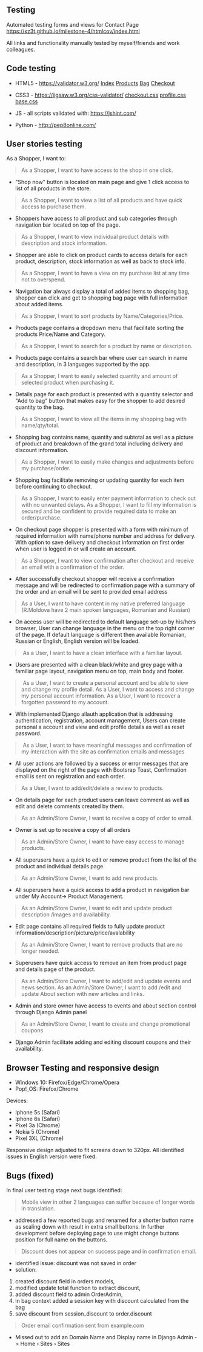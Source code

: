 ## Testing 

Automated testing forms and views for Contact Page https://xz3t.github.io/milestone-4/htmlcov/index.html

All links and functionality manually tested by myself/friends and work colleagues.

## Code testing

* HTML5 - https://validator.w3.org/
 [Index](https://validator.w3.org/nu/?doc=https%3A%2F%2Fapinimd.herokuapp.com%2F)
 [Products](https://validator.w3.org/nu/?doc=https%3A%2F%2Fapinimd.herokuapp.com%2Fproducts%2F)
 [Bag](https://validator.w3.org/nu/?doc=https%3A%2F%2Fapinimd.herokuapp.com%2Fbag%2F)
 [Checkout](https://validator.w3.org/nu/?doc=https%3A%2F%2Fapinimd.herokuapp.com%2Fcheckout%2F)

* CSS3 -  https://jigsaw.w3.org/css-validator/ 
 [checkout.css](https://jigsaw.w3.org/css-validator/validator?uri=https%3A%2F%2Fxz3t.github.io%2Fmilestone-4%2Fcheckout%2Fstatic%2Fcheckout%2Fcss%2Fcheckout.css&profile=css3svg&usermedium=all&warning=1&vextwarning=&lang=en)
 [profile.css](https://jigsaw.w3.org/css-validator/validator?uri=https%3A%2F%2Fxz3t.github.io%2Fmilestone-4%2Fprofiles%2Fstatic%2Fprofiles%2Fcss%2Fprofile.css&profile=css3svg&usermedium=all&warning=1&vextwarning=&lang=en)
 [base.css](https://jigsaw.w3.org/css-validator/validator?uri=https%3A%2F%2Fxz3t.github.io%2Fmilestone-4%2Fstatic%2Fcss%2Fbase.css&profile=css3svg&usermedium=all&warning=1&vextwarning=&lang=en)

* JS - all scripts validated with:  https://jshint.com/

* Python - http://pep8online.com/

## User stories testing

As a Shopper, I want to:

> As a Shopper, I want to have access to the shop in one click.

* "Shop now" button is located on main page and give 1 click access to list of all products in the store.

> As a Shopper, I want to view a list of all products and have quick access to purchase them.

* Shoppers have access to all product and sub categories through navigation bar located on top of the page.

> As a Shopper, I want to view individual product details with description and stock information.

* Shopper are able to click on product cards to access details for each product, description, stock information
as well as back to stock info. 

> As a Shopper, I want to have a view on my purchase list at any time not to overspend.

* Navigation bar always display a total of added items to shopping bag,
shopper can click and get to shopping bag page with full information about added items.

> As a Shopper, I want to sort products by Name/Categories/Price.

* Products page contains a dropdown menu that facilitate sorting the products Price/Name and Category.

> As a Shopper, I want to search for a product by name or description.

* Products page contains a search bar where user can search in name and description,
in 3 languages supported by the app.

> As a Shopper, I want to easily selected quantity and amount of selected product when purchasing it.

* Details page for each product is presented with a quantity selector and "Add to bag" button 
that makes easy for the shopper to add desired quantity to the bag.

> As a Shopper, I want to view all the items in my shopping bag with name/qty/total.

* Shopping bag contains name, quantity and subtotal as well as a picture of product
and breakdown of the grand total including delivery and discount information.

> As a Shopper, I want to easily make changes and adjustments before my purchase/order.

* Shopping bag facilitate removing or updating quantity for each item before continuing to checkout.

> As a Shopper, I want to easily enter payment information to check out with no unwanted delays.
> As a Shopper, I want to fill my information is secured and be confident to provide required data to make an order/purchase.

* On checkout page shopper is presented with a form with minimum of required information with name/phone number and address for delivery.
With option to save delivery and checkout information on first order when user is logged in or will create an account. 

> As a Shopper,  I want to view confirmation after checkout and receive an email with a confirmation of the order.

* After successfully checkout shopper will receive a confirmation message and will be redirected to confirmation page
with a summary of the order and an email will be sent to provided email address

> As a User, I want to have content in my native preferred language 
(R.Moldova have 2 main spoken languages, Romanian and Russian)

* On access user will be redirected to default language set-up by his/hers browser, 
User can change language in the menu on the top right corner of the page.
If default language is different then available Romanian, Russian or English, English version will be loaded. 

> As a User, I want to have a clean interface with a familiar layout.

* Users are presented with a clean black/white and grey page with a familiar page layout, navigation menu on top, main body and footer.

> As a User, I want to create a personal account and be able to view and change my profile detail.
> As a User, I want to access and change my personal account information.
> As a User, I want to recover a forgotten password to my account.

* With implemented Django allauth application that is addressing authentication, registration, account management,
Users can create personal a account and view and edit profile details as well as reset password.

> As a User, I want to have meaningful messages and confirmation of my interaction with the site 
as confirmation emails and messages

* All user actions are followed by a success or error messages that are displayed on the right of the page with Bootsrap Toast,
Confirmation email is sent on registration and each order.

> As a User, I want to add/edit/delete a review to products.

* On details page for each product users can leave comment as well as edit and delete comments created by them.

> As an Admin/Store Owner, I want to receive a copy of order to email.

* Owner is set up to receive a copy of all orders

> As an Admin/Store Owner, I want to have easy access to manage products.

* All superusers have a quick to edit or remove product from the list of the product and individual details page.

> As an Admin/Store Owner, I want to add new products.

* All superusers have a quick access to add a product in navigation bar under My Account-> Product Management. 

> As an Admin/Store Owner, I want to edit and update product description /images and availability.

* Edit page contains all required fields to fully update product information/description/picture/price/avalability  

> As an Admin/Store Owner, I want to remove products that are no longer needed.

* Superusers have quick access to remove an item from product page and details page of the product.

> As an Admin/Store Owner, I want to add/edit and update events and news section.
> As an Admin/Store Owner, I want to add /edit and update About section with new articles and links.

* Admin and store owner have access to events and about section control through Django Admin panel

> As an Admin/Store Owner, I want to create and change promotional coupons

* Django Admin facilitate adding and editing discount coupons and their availability.


## Browser Testing and responsive design

- Windows 10: Firefox/Edge/Chrome/Opera
- Pop!_OS: Firefox/Chrome

Devices:

- Iphone 5s (Safari)
- Iphone 6s (Safari)
- Pixel 3a (Chrome)
- Nokia 5 (Chrome)
- Pixel 3XL (Chrome)

Responsive design adjusted to fit screens down to 320px.
All identified issues in English version were fixed.


## Bugs (fixed)

In final user testing stage next bugs identified:

> Mobile view in other 2 languages can suffer because of longer words in translation.
- addressed a few reported bugs and renamed for a shorter button name as scaling down with result in extra small buttons.
In further development before deploying page to use might change buttons position for full name on the buttons.

> Discount does not appear on success page and in confirmation email.
- identified issue: discount was not saved in order
- solution:
 1. created discount field in orders models,
 2. modified update total function to extract discount,
 3. added discount field to admin OrderAdmin,
 4. in bag context added a session key with discount calculated from the bag
 5. save discount from session_discount to order.discount

> Order email confirmation sent from example.com
- Missed out to add an Domain Name and Display name in Django Admin -> Home › Sites › Sites

